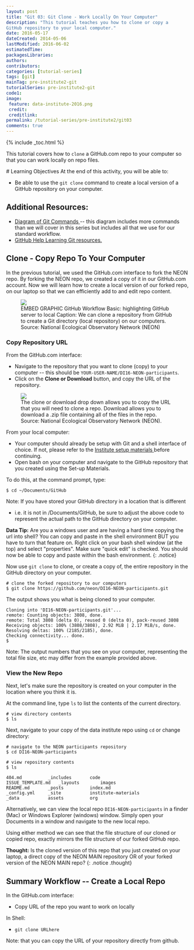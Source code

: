 ```yaml
---
layout: post
title: "Git 03: Git Clone - Work Locally On Your Computer"
description: "This tutorial teaches you how to clone or copy a
GitHub repository to your local computer."
date: 2016-05-17
dateCreated: 2014-05-06
lastModified: 2016-06-02
estimatedTime:
packagesLibraries:
authors:
contributors:
categories: [tutorial-series]
tags: [git]
mainTag: pre-institute2-git
tutorialSeries: pre-institute2-git
code1:
image:
 feature: data-institute-2016.png
 credit:
 creditlink:
permalink: /tutorial-series/pre-institute2/git03
comments: true
---
```


{% include _toc.html %}

This tutorial covers how to `clone` a GitHub.com repo to your computer so
that you can work locally on repo files.

<div id="objectives" markdown="1">
# Learning Objectives
At the end of this activity, you will be able to:

* Be able to use the `git clone` command to create a local version of a GitHub
repository on your computer.

## Additional Resources:

* <a href="http://rogerdudler.github.io/git-guide/files/git_cheat_sheet.pdf" target="_blank"> Diagram of Git Commands </a>
-- this diagram includes more commands than we will cover in this series but
includes all that we use for our standard workflow.
* <a href="https://help.github.com/articles/good-resources-for-learning-git-and-github/" target="_blank"> GitHub Help Learning Git resources.</a>

</div>

## Clone - Copy Repo To Your Computer
In the previous tutorial, we used the GitHub.com interface to fork the NEON repo.
By forking the NEON repo, we created a copy of it in our GitHub.com account.
Now we will learn how to create a local version of our forked repo, on our
laptop so that we can efficiently add to and edit repo content.

<figure>
 <a href="{{ site.baseurl }}/images/pre-institute-content/pre-institute2-git/Fork_graphic_Cloud_only.png">
 <img src="{{ site.baseurl }}/images/pre-institute-content/pre-institute2-git/Fork_graphic_Cloud_only.png"></a>
 <figcaption>EMBED GRAPHIC GitHub Workflow Basic: highlighting GitHub server to local
 Caption: We can clone a repository from GitHub to create a Git directory
 (local repository) on our computers.
 Source: National Ecological Observatory Network (NEON) </a>
 </figcaption>
</figure>


### Copy Repository URL

From the GitHub.com interface:

* Navigate to the repository that you want to clone (copy) to your computer --
this should be `YOUR-USER-NAME/DI16-NEON-participants`.  
* Click on the **Clone or Download** button, and copy the URL of the repository.

 <figure>
	<a href="{{ site.baseurl }}/images/pre-institute-content/pre-institute2-git/Git-ForkScreenshot-clone.png">
	<img src="{{ site.baseurl }}/images/pre-institute-content/pre-institute2-git/Git-ForkScreenshot-clone.png"></a>
	<figcaption>The clone or download drop down allows you to copy the URL that
  you will need to clone a repo. Download allows you to download a .zip file
  containing all of the files in the repo.
	Source: National Ecological Observatory Network (NEON).  
	</figcaption>
</figure>


From your local computer:

* Your computer should already be setup with Git and a shell interface of choice.
If not, please refer to the
<a href="{{ site.baseurl}}/tutorial-series/pre-institute0/ " target="_blank"> Institute setup materials </a>
before continuing.
* Open bash on your computer and navigate to the GitHub repository that you created
using the Set-up Materials.

To do this, at the command prompt, type:

    $ cd ~/Documents/GitHub

Note: If you have stored your GitHub directory in a location that is different
- i.e. it is not in /Documents/GitHub, be sure to adjust the above code to
represent the actual path to the GitHub directory on your computer.

<i class="fa fa-star"></i> **Data Tip:**
Are you a windows user and are having a hard time copying the url into shell?
You can copy and paste in the shell environment BUT you
have to turn that feature on. Right click on your bash shell window (at the top)
and select "properties". Make sure "quick edit" is checked. You should now be
able to copy and paste within the bash environment.
{: .notice}

Now use `git clone` to clone, or create a copy of, the entire repository in the
GitHub directory on your computer.


    # clone the forked repository to our computers
    $ git clone https://github.com/neon/DI16-NEON-participants.git

The output shows you what is being cloned to your computer.


    Cloning into 'DI16-NEON-participants.git'...
    remote: Counting objects: 3808, done.
    remote: Total 3808 (delta 0), reused 0 (delta 0), pack-reused 3808
    Receiving objects: 100% (3808/3808), 2.92 MiB | 2.17 MiB/s, done.
    Resolving deltas: 100% (2185/2185), done.
    Checking connectivity... done.
    $

Note: The output numbers that you see on your computer, representing the total file
size, etc may differ from the example provided above.

### View the New Repo

Next, let's make sure the repository is created on your
computer in the location where you think it is.

At the command line, type `ls` to list the contents of the current
directory.

    # view directory contents
    $ ls

Next, navigate to your copy of the  data institute repo using `cd` or change
directory:

    # navigate to the NEON participants repository
    $ cd DI16-NEON-participants

    # view repository contents
    $ ls

    404.md			_includes		code
    ISSUE_TEMPLATE.md	_layouts		images
    README.md		_posts			index.md
    _config.yml		_site			institute-materials
    _data			assets			org

Alternatively, we can view the local repo `DI16-NEON-participants` in a finder (Mac)
or Windows Explorer (windows) window. Simply open your Documents in a window and
navigate to the new local repo.

Using either method we can see that the file structure of our cloned or copied
repo, exactly mirrors the file structure of our forked GitHub repo.  

<i class="fa fa-star"></i> **Thought:**
Is the cloned version of this repo that you just created on your laptop, a
direct copy of the NEON MAIN repository OR of your forked version of the NEON
MAIN repo?
{: .notice .thought}




## Summary Workflow -- Create a Local Repo

In the GitHub.com interface:

* Copy URL of the repo you want to work on locally

In Shell:

* `git clone URLhere`

Note: that you can copy the URL of your repository directly from github.
